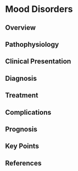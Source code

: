# Mood Disorders

## Overview


## Pathophysiology


## Clinical Presentation


## Diagnosis


## Treatment


## Complications


## Prognosis


## Key Points


## References